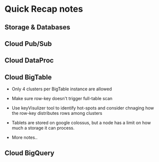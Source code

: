 # Quick Recap notes

## Storage & Databases

## Cloud Pub/Sub

## Cloud DataProc

## Cloud BigTable

- Only 4 clusters per BigTable instance are allowed

- Make sure row-key doesn't trigger full-table scan

- Use keyVisulizer tool to identify hot-spots and consider chnaging how the row-key distributes rows among clusters

- Tablets are stored on google colossus, but a node has a limit on how much a storage it can process.

- More notes..

## Cloud BigQuery
